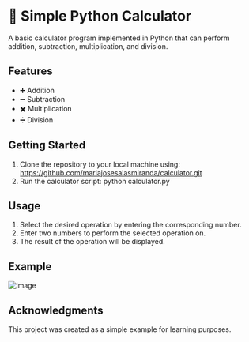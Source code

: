 # 🧮 Simple Python Calculator 

A basic calculator program implemented in Python that can perform addition, subtraction, multiplication, and division.

## Features

- ➕ Addition
- ➖ Subtraction
- ✖️ Multiplication
- ➗ Division

## Getting Started

1. Clone the repository to your local machine using: https://github.com/mariajosesalasmiranda/calculator.git
2. Run the calculator script: python calculator.py
   
## Usage

1. Select the desired operation by entering the corresponding number.
2. Enter two numbers to perform the selected operation on.
3. The result of the operation will be displayed.

## Example

![image](https://github.com/mariajosesalasmiranda/calculator/assets/129628251/e551c861-82d9-4c1a-949d-a20a91b19da9)


## Acknowledgments

This project was created as a simple example for learning purposes.



